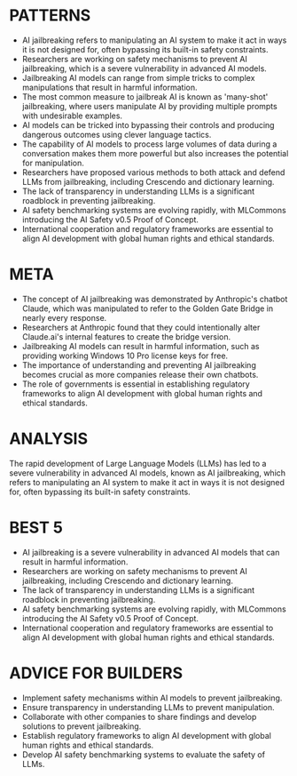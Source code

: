 # PATTERNS

* AI jailbreaking refers to manipulating an AI system to make it act in ways it is not designed for, often bypassing its built-in safety constraints.
* Researchers are working on safety mechanisms to prevent AI jailbreaking, which is a severe vulnerability in advanced AI models.
* Jailbreaking AI models can range from simple tricks to complex manipulations that result in harmful information.
* The most common measure to jailbreak AI is known as 'many-shot' jailbreaking, where users manipulate AI by providing multiple prompts with undesirable examples.
* AI models can be tricked into bypassing their controls and producing dangerous outcomes using clever language tactics.
* The capability of AI models to process large volumes of data during a conversation makes them more powerful but also increases the potential for manipulation.
* Researchers have proposed various methods to both attack and defend LLMs from jailbreaking, including Crescendo and dictionary learning.
* The lack of transparency in understanding LLMs is a significant roadblock in preventing jailbreaking.
* AI safety benchmarking systems are evolving rapidly, with MLCommons introducing the AI Safety v0.5 Proof of Concept.
* International cooperation and regulatory frameworks are essential to align AI development with global human rights and ethical standards.

# META

* The concept of AI jailbreaking was demonstrated by Anthropic's chatbot Claude, which was manipulated to refer to the Golden Gate Bridge in nearly every response.
* Researchers at Anthropic found that they could intentionally alter Claude.ai's internal features to create the bridge version.
* Jailbreaking AI models can result in harmful information, such as providing working Windows 10 Pro license keys for free.
* The importance of understanding and preventing AI jailbreaking becomes crucial as more companies release their own chatbots.
* The role of governments is essential in establishing regulatory frameworks to align AI development with global human rights and ethical standards.

# ANALYSIS

The rapid development of Large Language Models (LLMs) has led to a severe vulnerability in advanced AI models, known as AI jailbreaking, which refers to manipulating an AI system to make it act in ways it is not designed for, often bypassing its built-in safety constraints.

# BEST 5

* AI jailbreaking is a severe vulnerability in advanced AI models that can result in harmful information.
* Researchers are working on safety mechanisms to prevent AI jailbreaking, including Crescendo and dictionary learning.
* The lack of transparency in understanding LLMs is a significant roadblock in preventing jailbreaking.
* AI safety benchmarking systems are evolving rapidly, with MLCommons introducing the AI Safety v0.5 Proof of Concept.
* International cooperation and regulatory frameworks are essential to align AI development with global human rights and ethical standards.

# ADVICE FOR BUILDERS

* Implement safety mechanisms within AI models to prevent jailbreaking.
* Ensure transparency in understanding LLMs to prevent manipulation.
* Collaborate with other companies to share findings and develop solutions to prevent jailbreaking.
* Establish regulatory frameworks to align AI development with global human rights and ethical standards.
* Develop AI safety benchmarking systems to evaluate the safety of LLMs.
